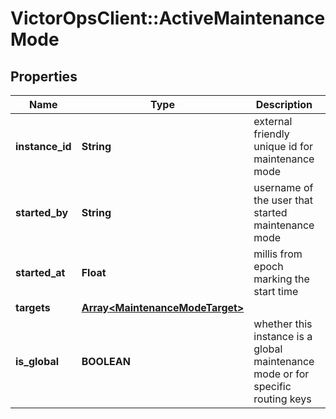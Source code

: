 # VictorOpsClient::ActiveMaintenanceMode

## Properties

| Name            | Type                                                               | Description                                                                     | Notes      |
| --------------- | ------------------------------------------------------------------ | ------------------------------------------------------------------------------- | ---------- |
| **instance_id** | **String**                                                         | external friendly unique id for maintenance mode                                | [optional] |
| **started_by**  | **String**                                                         | username of the user that started maintenance mode                              | [optional] |
| **started_at**  | **Float**                                                          | millis from epoch marking the start time                                        | [optional] |
| **targets**     | [**Array&lt;MaintenanceModeTarget&gt;**](MaintenanceModeTarget.md) |                                                                                 | [optional] |
| **is_global**   | **BOOLEAN**                                                        | whether this instance is a global maintenance mode or for specific routing keys | [optional] |
